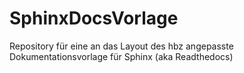 # SphinxDocsVorlage
Repository für eine an das Layout des hbz angepasste Dokumentationsvorlage für Sphinx (aka Readthedocs) 
